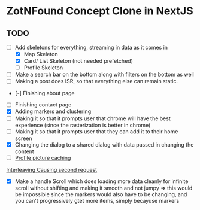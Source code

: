 # ZotNFound Concept Clone in NextJS

## TODO

- [ ] Add skeletons for everything, streaming in data as it comes in
  - [x] Map Skeleton
  - [x] Card/ List Skeleton (not needed prefetched)
  - [ ] Profile Skeleton
- [ ] Make a search bar on the bottom along with filters on the bottom as well
- [ ] Making a post does ISR, so that everything else can remain static.
- [-] Finishing about page
- [ ] Finishing contact page
- [x] Adding markers and clustering
- [ ] Making it so that it prompts user that chrome will have the best experience (since the rasterization is better in chrome)
- [ ] Making it so that it prompts user that they can add it to their home screen
- [x] Changing the dialog to a shared dialog with data passed in changing the content
- [ ] [Profile picture caching](https://github.com/icssc/ZotNFoundClone/pull/42#issuecomment-3424244820)

[Interleaving Causing second request](https://nextjs.org/docs/app/building-your-application/rendering/composition-patterns#interleaving-server-and-client-components)

- [x] Make a handle Scroll which does loading more data cleanly for infinite scroll without shifting and making it smooth and not jumpy
      => this would be impossible since the markers would also have to be changing, and you can't progressively gtet more items, simply becayuse markers
